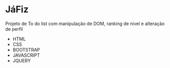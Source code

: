 <div>
  <h1>JáFiz</h1>
  <p>Projeto de To do list com manipulação de DOM, ranking de nivel e alteração de perfil</p>
  <ul>
    <li>HTML</li>
    <li>CSS</li>
    <li>BOOTSTRAP</li>
    <li>JAVASCRIPT</li>
    <li>JQUERY</li>
  </ul>
</div>
